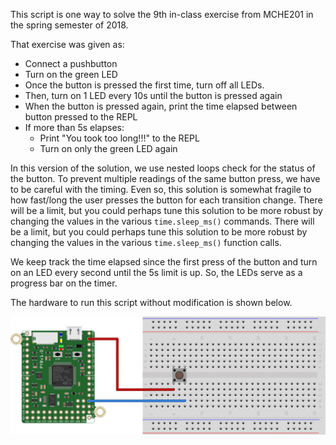 This script is one way to solve the 9th in-class exercise from MCHE201 in the spring semester of 2018. 

That exercise was given as:
* Connect a pushbutton
* Turn on the green LED
* Once the button is pressed the first time, turn off all LEDs. 
* Then, turn on 1 LED every 10s until the button is pressed again
* When the button is pressed again, print the time elapsed between button pressed to the REPL
* If more than 5s elapses:
    - Print "You took too long!!!" to the REPL
    - Turn on only the green LED again

In this version of the solution, we use nested loops check for the status of the button. To prevent multiple readings of the same button press, we have to be careful with the timing. Even so, this solution is somewhat fragile to how fast/long the user presses the button for each transition change. There will be a limit, but you could perhaps tune this solution to be more robust by changing the values in the various `time.sleep_ms()` commands. There will be a limit, but you could perhaps tune this solution to be more robust by changing the values in the various `time.sleep_ms()` function calls.

We keep track the time elapsed since the first press of the button and turn on an LED every second until the 5s limit is up. So, the LEDs serve as a progress bar on the timer.

The hardware to run this script without modification is shown below. 

![Pushbutton Hardware Setup](pyboard_breadboard_pushButton.png)